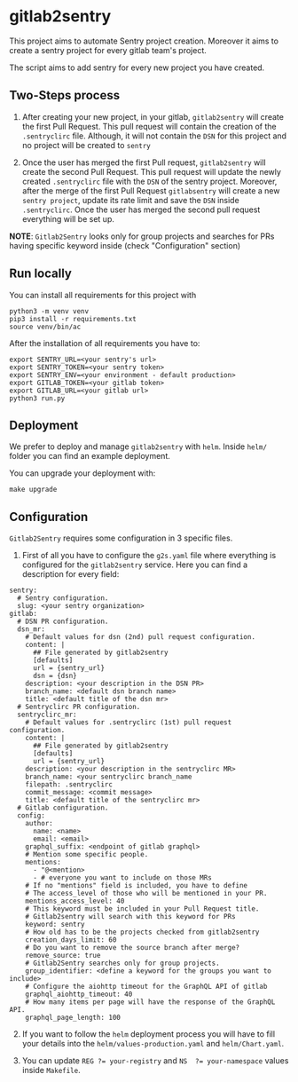 # gitlab2sentry

This project aims to automate Sentry project creation. Moreover it aims to create a sentry project for every gitlab team's project.

The script aims to add sentry for every new project you have created.


## Two-Steps process

1. After creating your new project, in your gitlab, ```gitlab2sentry``` will create the first Pull Request. This pull request will contain the creation of the ```.sentryclirc``` file. Although, it will not contain the ```DSN``` for this project and no project will be created to ```sentry```

2. Once the user has merged the first Pull request, ```gitlab2sentry``` will create the second Pull Request. This pull request will update the newly created ```.sentryclirc``` file with the ```DSN``` of the sentry project. Moreover, after the merge of the first Pull Request ```gitlabsentry``` will create a new ```sentry project```, update its rate limit and save the ```DSN``` inside ```.sentryclirc```. Once the user has merged the second pull request everything will be set up.

**NOTE**: ```Gitlab2Sentry``` looks only for group projects and searches for PRs having specific keyword inside (check "Configuration" section)


## Run locally

You can install all requirements for this project with

```
python3 -m venv venv
pip3 install -r requirements.txt
source venv/bin/ac
```

After the installation of all requirements you have to:

```
export SENTRY_URL=<your sentry's url>
export SENTRY_TOKEN=<your sentry token>
export SENTRY_ENV=<your environment - default production>
export GITLAB_TOKEN=<your gitlab token>
export GITLAB_URL=<your gitlab url>
python3 run.py
```

## Deployment

We prefer to deploy and manage ```gitlab2sentry``` with ```helm```. Inside ```helm/``` folder you can find an example deployment.

You can upgrade your deployment with:

```
make upgrade
```

## Configuration

```Gitlab2Sentry``` requires some configuration in 3 specific files.

1. First of all you have to configure the ```g2s.yaml``` file where everything is configured for the ```gitlab2sentry``` service. Here you can find a description for every field:

```
sentry:
  # Sentry configuration.
  slug: <your sentry organization>
gitlab:
  # DSN PR configuration.
  dsn_mr:
    # Default values for dsn (2nd) pull request configuration.
    content: |
      ## File generated by gitlab2sentry
      [defaults]
      url = {sentry_url}
      dsn = {dsn}
    description: <your description in the DSN PR>
    branch_name: <default dsn branch name>
    title: <default title of the dsn mr>
  # Sentryclirc PR configuration.
  sentryclirc_mr:
    # Default values for .sentryclirc (1st) pull request configuration.
    content: |
      ## File generated by gitlab2sentry
      [defaults]
      url = {sentry_url}
    description: <your description in the sentryclirc MR>
    branch_name: <your sentryclirc branch_name
    filepath: .sentryclirc
    commit_message: <commit message>
    title: <default title of the sentryclirc mr>
  # Gitlab configuration.
  config:
    author:
      name: <name>
      email: <email>
    graphql_suffix: <endpoint of gitlab graphql>
    # Mention some specific people.
    mentions:
      - "@<mention>
      - # everyone you want to include on those MRs
    # If no "mentions" field is included, you have to define
    # The access_level of those who will be mentioned in your PR.
    mentions_access_level: 40
    # This keyword must be included in your Pull Request title.
    # Gitlab2sentry will search with this keyword for PRs
    keyword: sentry
    # How old has to be the projects checked from gitlab2sentry
    creation_days_limit: 60
    # Do you want to remove the source branch after merge?
    remove_source: true
    # Gitlab2Sentry searches only for group projects.
    group_identifier: <define a keyword for the groups you want to include>
    # Configure the aiohttp timeout for the GraphQL API of gitlab
    graphql_aiohttp_timeout: 40
    # How many items per page will have the response of the GraphQL API.
    graphql_page_length: 100
```

2. If you want to follow the ```helm``` deployment process you will have to fill your details into the ```helm/values-production.yaml``` and ```helm/Chart.yaml```.

3. You can update ```REG ?= your-registry``` and ```NS	?= your-namespace``` values inside ```Makefile```.